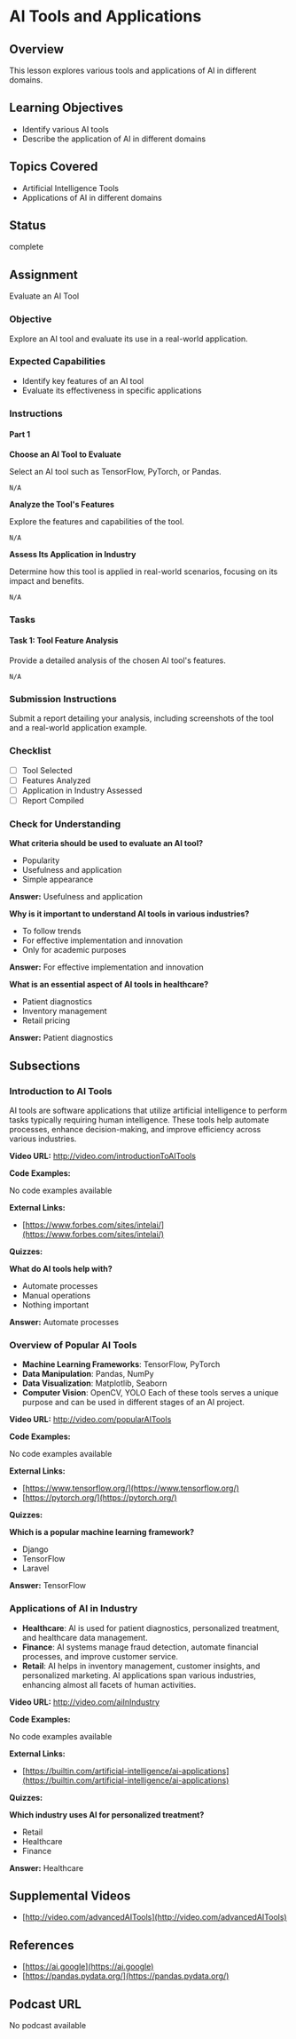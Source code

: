 # AI Tools and Applications

## Overview

This lesson explores various tools and applications of AI in different domains.

## Learning Objectives

- Identify various AI tools
- Describe the application of AI in different domains

## Topics Covered

- Artificial Intelligence Tools
- Applications of AI in different domains

## Status

complete

## Assignment

Evaluate an AI Tool

### Objective

Explore an AI tool and evaluate its use in a real-world application.

### Expected Capabilities

- Identify key features of an AI tool
- Evaluate its effectiveness in specific applications

### Instructions

#### Part 1

**Choose an AI Tool to Evaluate**

Select an AI tool such as TensorFlow, PyTorch, or Pandas.

```
N/A
```

**Analyze the Tool's Features**

Explore the features and capabilities of the tool.

```
N/A
```

**Assess Its Application in Industry**

Determine how this tool is applied in real-world scenarios, focusing on its impact and benefits.

```
N/A
```

### Tasks

#### Task 1: Tool Feature Analysis

Provide a detailed analysis of the chosen AI tool's features.

```
N/A
```

### Submission Instructions

Submit a report detailing your analysis, including screenshots of the tool and a real-world application example.

### Checklist

- [ ] Tool Selected
- [ ] Features Analyzed
- [ ] Application in Industry Assessed
- [ ] Report Compiled

### Check for Understanding

**What criteria should be used to evaluate an AI tool?**

- Popularity
- Usefulness and application
- Simple appearance

**Answer:** Usefulness and application

**Why is it important to understand AI tools in various industries?**

- To follow trends
- For effective implementation and innovation
- Only for academic purposes

**Answer:** For effective implementation and innovation

**What is an essential aspect of AI tools in healthcare?**

- Patient diagnostics
- Inventory management
- Retail pricing

**Answer:** Patient diagnostics

## Subsections

### Introduction to AI Tools

AI tools are software applications that utilize artificial intelligence to perform tasks typically requiring human intelligence. These tools help automate processes, enhance decision-making, and improve efficiency across various industries.

**Video URL:** http://video.com/introductionToAITools

**Code Examples:**

No code examples available

**External Links:**

- [https://www.forbes.com/sites/intelai/](https://www.forbes.com/sites/intelai/)

**Quizzes:**

**What do AI tools help with?**

- Automate processes
- Manual operations
- Nothing important

**Answer:** Automate processes

### Overview of Popular AI Tools

- **Machine Learning Frameworks**: TensorFlow, PyTorch
- **Data Manipulation**: Pandas, NumPy
- **Data Visualization**: Matplotlib, Seaborn
- **Computer Vision**: OpenCV, YOLO
Each of these tools serves a unique purpose and can be used in different stages of an AI project.

**Video URL:** http://video.com/popularAITools

**Code Examples:**

No code examples available

**External Links:**

- [https://www.tensorflow.org/](https://www.tensorflow.org/)
- [https://pytorch.org/](https://pytorch.org/)

**Quizzes:**

**Which is a popular machine learning framework?**

- Django
- TensorFlow
- Laravel

**Answer:** TensorFlow

### Applications of AI in Industry

- **Healthcare**: AI is used for patient diagnostics, personalized treatment, and healthcare data management.
- **Finance**: AI systems manage fraud detection, automate financial processes, and improve customer service.
- **Retail**: AI helps in inventory management, customer insights, and personalized marketing.
AI applications span various industries, enhancing almost all facets of human activities.

**Video URL:** http://video.com/aiInIndustry

**Code Examples:**

No code examples available

**External Links:**

- [https://builtin.com/artificial-intelligence/ai-applications](https://builtin.com/artificial-intelligence/ai-applications)

**Quizzes:**

**Which industry uses AI for personalized treatment?**

- Retail
- Healthcare
- Finance

**Answer:** Healthcare

## Supplemental Videos

- [http://video.com/advancedAITools](http://video.com/advancedAITools)

## References

- [https://ai.google](https://ai.google)
- [https://pandas.pydata.org/](https://pandas.pydata.org/)

## Podcast URL

No podcast available